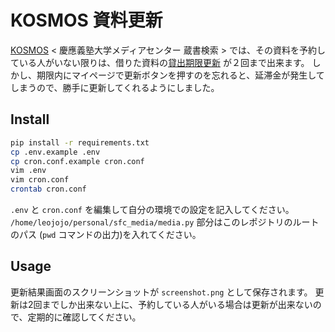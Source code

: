 # KOSMOS 資料更新
[KOSMOS](http://kosmos.lib.keio.ac.jp/) < 慶應義塾大学メディアセンター 蔵書検索 > では、その資料を予約している人がいない限りは、借りた資料の[貸出期限更新](http://www.sfc.lib.keio.ac.jp/general/libcir.html) が２回まで出来ます。
しかし、期限内にマイページで更新ボタンを押すのを忘れると、延滞金が発生してしまうので、勝手に更新してくれるようにしました。

## Install
```bash
pip install -r requirements.txt
cp .env.example .env
cp cron.conf.example cron.conf
vim .env
vim cron.conf
crontab cron.conf
```

`.env` と `cron.conf` を編集して自分の環境での設定を記入してください。
`/home/leojojo/personal/sfc_media/media.py` 部分はこのレポジトリのルートのパス (`pwd` コマンドの出力)を入れてください。

## Usage
更新結果画面のスクリーンショットが `screenshot.png` として保存されます。
更新は2回までしか出来ない上に、予約している人がいる場合は更新が出来ないので、定期的に確認してください。

